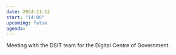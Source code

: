 ```yaml
---
date: 2024-11-12
start: "14:00"
upcoming: false
agenda: 
--- 
```

Meeting with the DSIT team for the Digital Centre of Government. 